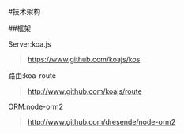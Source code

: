 #技术架构

##框架

Server:koa.js
>https://www.github.com/koajs/kos

路由:koa-route
>http://www.github.com/koajs/route

ORM:node-orm2
>http://www.github.com/dresende/node-orm2